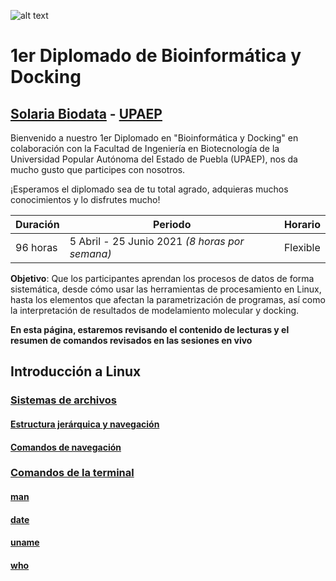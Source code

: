 ![alt text](https://solariabiodata.com.mx/images/solaria_banner.png "Soluciones de Siguiente Generación")
# 1er Diplomado de Bioinformática y Docking
## [Solaria Biodata](https://solariabiodata.com.mx/) - [UPAEP](https://upaep.mx/)

Bienvenido a nuestro 1er Diplomado en "Bioinformática y Docking" en colaboración con la Facultad de Ingeniería en Biotecnología de la Universidad Popular Autónoma del Estado de Puebla (UPAEP), nos da mucho gusto que participes con nosotros. 

¡Esperamos el diplomado sea de tu total agrado, adquieras muchos conocimientos y lo disfrutes mucho!

|Duración| Periodo | Horario |
|-|-|-|
| 96 horas | 5 Abril - 25 Junio 2021 _(8 horas por semana)_ | Flexible |


**Objetivo**: Que los participantes aprendan los procesos de datos de forma sistemática, desde cómo usar las herramientas de procesamiento en Linux, hasta los elementos que afectan la parametrización de programas, así como la interpretación de resultados de modelamiento molecular y docking.

**En esta página, estaremos revisando el contenido de lecturas y el resumen de comandos revisados en las sesiones en vivo**

## Introducción a Linux

### [Sistemas de archivos](./modulo01_linux/sistemaArchivos)

#### [Estructura jerárquica y navegación](./modulo01_linux/sistemaArchivos#estructura-jerárquica-y-navegación)

#### [Comandos de navegación](./modulo01_linux/sistemaArchivos#comandos-de-navegación)

### [Comandos de la terminal](./modulo01_linux/comandosTerminal)

#### [man](./modulo01_linux/comandosTerminal#man)

#### [date](./modulo01_linux/comandosTerminal#date)

#### [uname](./modulo01_linux/comandosTerminal#uname)

#### [who](./modulo01_linux/comandosTerminal#who)






